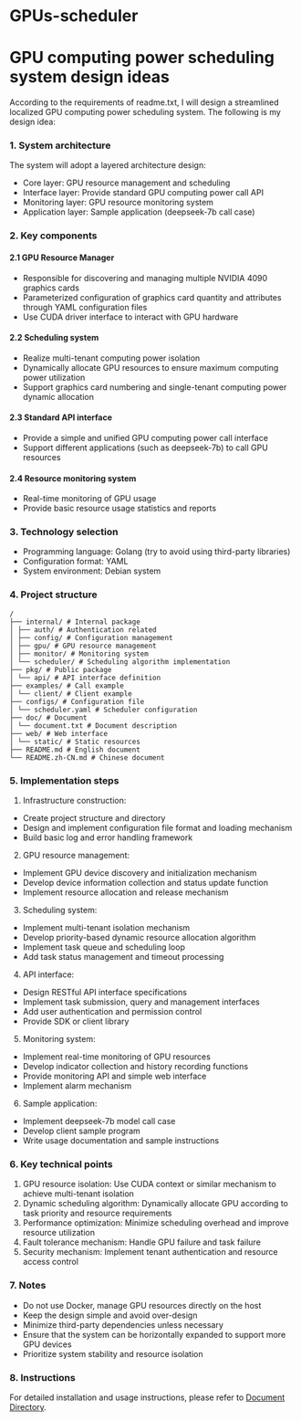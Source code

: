 # GPUs-scheduler

# GPU computing power scheduling system design ideas
According to the requirements of readme.txt, I will design a streamlined localized GPU computing power scheduling system. The following is my design idea:

### 1. System architecture
The system will adopt a layered architecture design:

- Core layer: GPU resource management and scheduling
- Interface layer: Provide standard GPU computing power call API
- Monitoring layer: GPU resource monitoring system
- Application layer: Sample application (deepseek-7b call case)
### 2. Key components
#### 2.1 GPU Resource Manager
- Responsible for discovering and managing multiple NVIDIA 4090 graphics cards
- Parameterized configuration of graphics card quantity and attributes through YAML configuration files
- Use CUDA driver interface to interact with GPU hardware
#### 2.2 Scheduling system
- Realize multi-tenant computing power isolation
- Dynamically allocate GPU resources to ensure maximum computing power utilization
- Support graphics card numbering and single-tenant computing power dynamic allocation
#### 2.3 Standard API interface
- Provide a simple and unified GPU computing power call interface
- Support different applications (such as deepseek-7b) to call GPU resources
#### 2.4 Resource monitoring system
- Real-time monitoring of GPU usage
- Provide basic resource usage statistics and reports
### 3. Technology selection
- Programming language: Golang (try to avoid using third-party libraries)
- Configuration format: YAML
- System environment: Debian system
### 4. Project structure
```
/
├── internal/ # Internal package
│ ├── auth/ # Authentication related
│ ├── config/ # Configuration management
│ ├── gpu/ # GPU resource management
│ ├── monitor/ # Monitoring system
│ └── scheduler/ # Scheduling algorithm implementation
├── pkg/ # Public package
│ └── api/ # API interface definition
├── examples/ # Call example
│ └── client/ # Client example
├── configs/ # Configuration file
│ └── scheduler.yaml # Scheduler configuration
├── doc/ # Document
│ └── document.txt # Document description
├── web/ # Web interface
│ └── static/ # Static resources
├── README.md # English document
└── README.zh-CN.md # Chinese document
```

### 5. Implementation steps
1. Infrastructure construction:
- Create project structure and directory
- Design and implement configuration file format and loading mechanism
- Build basic log and error handling framework

2. GPU resource management:
- Implement GPU device discovery and initialization mechanism
- Develop device information collection and status update function
- Implement resource allocation and release mechanism

3. Scheduling system:
- Implement multi-tenant isolation mechanism
- Develop priority-based dynamic resource allocation algorithm
- Implement task queue and scheduling loop
- Add task status management and timeout processing

4. API interface:
- Design RESTful API interface specifications
- Implement task submission, query and management interfaces
- Add user authentication and permission control
- Provide SDK or client library

5. Monitoring system:
- Implement real-time monitoring of GPU resources
- Develop indicator collection and history recording functions
- Provide monitoring API and simple web interface
- Implement alarm mechanism

6. Sample application:
- Implement deepseek-7b model call case
- Develop client sample program
- Write usage documentation and sample instructions

### 6. Key technical points
1. GPU resource isolation: Use CUDA context or similar mechanism to achieve multi-tenant isolation
2. Dynamic scheduling algorithm: Dynamically allocate GPU according to task priority and resource requirements
3. Performance optimization: Minimize scheduling overhead and improve resource utilization
4. Fault tolerance mechanism: Handle GPU failure and task failure
5. Security mechanism: Implement tenant authentication and resource access control

### 7. Notes
- Do not use Docker, manage GPU resources directly on the host
- Keep the design simple and avoid over-design
- Minimize third-party dependencies unless necessary
- Ensure that the system can be horizontally expanded to support more GPU devices
- Prioritize system stability and resource isolation

### 8. Instructions
For detailed installation and usage instructions, please refer to [Document Directory](./doc/).